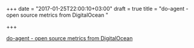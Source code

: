 +++
date = "2017-01-25T22:00:10+03:00"
draft = true
title = "do-agent - open source metrics from DigitalOcean "

+++

<p><a href="https://github.com/digitalocean/do-agent">do-agent - open source metrics from DigitalOcean </a></p>
